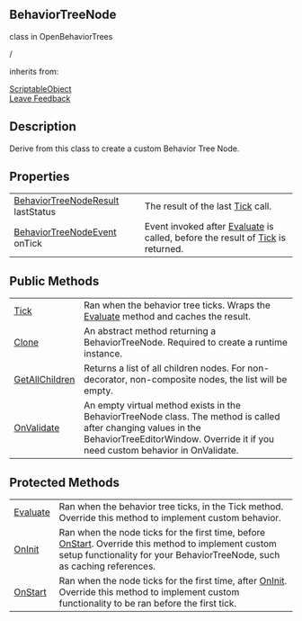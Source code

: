<h2 class="header">BehaviorTreeNode</h2>

<div class="flex-row space-between">
    <div class="flex-row">
        <p style="margin-right:10px">class in OpenBehaviorTrees</p>
        <p style="margin-right:10px">/</p>
        <p>inherits from: </p>
        <a class="link" href= "https://docs.unity3d.com/Manual/class-ScriptableObject.html">ScriptableObject</a>
    </div>
    <a class="link" style="text-align: right" href="mailto:zacharyruiz1@gmail.com" target="_blank">Leave Feedback</a>
</div>

<h2 class="small-h2 header">Description</h2>
<p>Derive from this class to create a custom Behavior Tree Node.<p>

<h2 class="small-h2 header">Properties</h2>
<table class="table">
    <tbody>
        <tr>
            <td><a class="link" href = "BehaviorTreeNodeResult.md">BehaviorTreeNodeResult</a> lastStatus</td>
            <td>The result of the last <a class="link" href = "BehaviorTreeNode-Tick.md">Tick</a> call.</td>
        </tr>
        <tr>
            <td><a class="link" href = "BehaviorTreeNodeEvent.md">BehaviorTreeNodeEvent</a> onTick</td>
            <td>Event invoked after <a class="link" href = "BehaviorTreeNode-Evaluate.md">Evaluate</a> is called, before the result of <a class="link" href = "BehaviorTreeNode-Tick.md">Tick</a> is returned.</td>
        </tr>
    </tbody>

</table>

<h2 class="small-h2 header">Public Methods</h2>
<table class="table">
    <tbody>
        <tr>
            <td><a class="link" href = "BehaviorTreeNode-Tick.md">Tick</a></td>
            <td>Ran when the behavior tree ticks. Wraps the <a class="link" href = "BehaviorTreeNode-Evaluate.md">Evaluate</a> method and caches the result.</td>
        </tr>
        <tr>
            <td><a class="link" href = "BehaviorTreeNode-Clone.md">Clone</a></td>
            <td>An abstract method returning a BehaviorTreeNode. Required to create a runtime instance.</td>
        </tr>
        <tr>
            <td><a class="link" href="BehaviorTreeNode-GetAllChildren.md">GetAllChildren</a></td>
            <td>Returns a list of all children nodes. For non-decorator, non-composite nodes, the list will be empty.</td>
        </tr>
        <tr>
            <td><a class="link" href="https://docs.unity3d.com/ScriptReference/ScriptableObject.OnValidate.html">OnValidate</a></td>
            <td>An empty virtual method exists in the BehaviorTreeNode class. The method is called after changing values in the BehaviorTreeEditorWindow. Override it if you need custom behavior in OnValidate.</td>
        </tr>
    </tbody>
</table>

<h2 class="small-h2 header">Protected Methods</h2>
<table class="table">
    <tbody>
        <tr>
            <td><a class="link" href = "BehaviorTreeNode-Evaluate.md">Evaluate</a></td>
            <td>Ran when the behavior tree ticks, in the Tick method. Override this method to implement custom behavior.</td>
        </tr>
        <tr>
            <td><a class="link" href = "BehaviorTreeNode-OnInit.md">OnInit</a></td>
            <td>Ran when the node ticks for the first time, before <a class="link" href = "BehaviorTreeNode-OnStart.md">OnStart</a>. Override this method to implement custom setup functionality for your BehaviorTreeNode, such as caching references.</td>
        </tr>
        <tr>
            <td><a class="link" href = "BehaviorTreeNode-OnStart.md">OnStart</a></td>
            <td>Ran when the node ticks for the first time, after <a class="link" href = "BehaviorTreeNode-OnInit.md">OnInit</a>. Override this method to implement custom functionality to be ran before the first tick.</td>
        </tr>
    </tbody>
</table>
